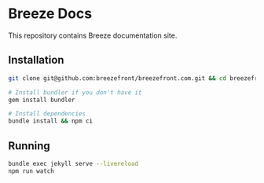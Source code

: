 # Breeze Docs

This repository contains Breeze documentation site.

## Installation

```bash
git clone git@github.com:breezefront/breezefront.com.git && cd breezefront.com

# Install bundler if you don't have it
gem install bundler

# Install dependencies
bundle install && npm ci
```

## Running

```bash
bundle exec jekyll serve --livereload
npm run watch
```
